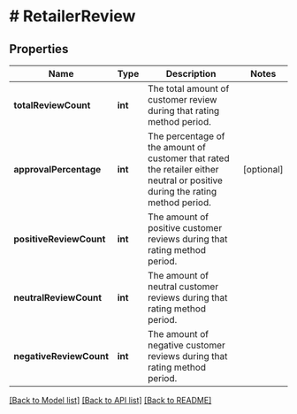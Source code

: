 # # RetailerReview

## Properties

Name | Type | Description | Notes
------------ | ------------- | ------------- | -------------
**totalReviewCount** | **int** | The total amount of customer review during that rating method period. |
**approvalPercentage** | **int** | The percentage of the amount of customer that rated the retailer either neutral or positive during the rating method period. | [optional]
**positiveReviewCount** | **int** | The amount of positive customer reviews during that rating method period. |
**neutralReviewCount** | **int** | The amount of neutral customer reviews during that rating method period. |
**negativeReviewCount** | **int** | The amount of negative customer reviews during that rating method period. |

[[Back to Model list]](../../README.md#models) [[Back to API list]](../../README.md#endpoints) [[Back to README]](../../README.md)
